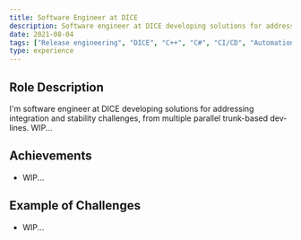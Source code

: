 ```yaml
---
title: Software Engineer at DICE
description: Software engineer at DICE developing solutions for addressing integration and stability challenges, from multiple parallel trunk-based dev-lines.
date: 2021-08-04
tags: ["Release engineering", "DICE", "C++", "C#", "CI/CD", "Automation"]
type: experience
---
```


## Role Description

I'm software engineer at DICE developing solutions for addressing integration and stability challenges, from multiple parallel trunk-based dev-lines.
WIP...

## Achievements

- WIP...

## Example of Challenges

- WIP...
